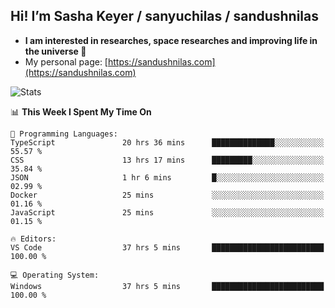 ## Hi! I’m Sasha Keyer / sanyuchilas / sandushnilas

- **I am interested in researches, space researches and improving life in the universe 🌠**  
- My personal page: [https://sandushnilas.com](https://sandushnilas.com)

![Stats](https://github-readme-stats.vercel.app/api?username=sanyuchilas&show_icons=true&theme=react&hide=issues&count_private=true&layout=compact)

<!--START_SECTION:waka-->
📊 **This Week I Spent My Time On** 

```text
💬 Programming Languages: 
TypeScript               20 hrs 36 mins      ██████████████░░░░░░░░░░░   55.57 % 
CSS                      13 hrs 17 mins      █████████░░░░░░░░░░░░░░░░   35.84 % 
JSON                     1 hr 6 mins         █░░░░░░░░░░░░░░░░░░░░░░░░   02.99 % 
Docker                   25 mins             ░░░░░░░░░░░░░░░░░░░░░░░░░   01.16 % 
JavaScript               25 mins             ░░░░░░░░░░░░░░░░░░░░░░░░░   01.15 % 

🔥 Editors: 
VS Code                  37 hrs 5 mins       █████████████████████████   100.00 % 

💻 Operating System: 
Windows                  37 hrs 5 mins       █████████████████████████   100.00 % 
```


<!--END_SECTION:waka-->
